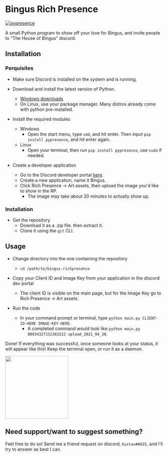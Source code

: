 # Bingus Rich Presence
[![pypresence](https://img.shields.io/badge/using-pypresence-00bb88.svg?style=for-the-badge&logo=discord&logoWidth=20)](https://github.com/qwertyquerty/pypresence)

A small Python program to show off your love for Bingus, and invite people to "The House of Bingus" discord.

## Installation
### Perquisites
* Make sure Discord is installed on the system and is running.


* Download and install the latest version of Python.
    * [Windows downloads](https://www.python.org/downloads/windows/)
    * On Linux, use your package manager. Many distros already come with python pre-installed.
    

* Install the required modules
    * Windows
      * Open the start menu, type `cmd`, and hit enter. Then input `pip install pypresence`, and hit enter again.
    * Linux
      * Open your terminal, then run `pip install pypresence`, use `sudo` if needed.
   
 
* Create a developer application
    * Go to the Discord developer portal [here](https://discord.com/developers/).
    * Create a new application, name it Bingus.
    * Click Rich Presence -> Art assets, then upload the image you'd like to show in the RP.
        * The image may take about 20 minutes to actually show up.
    
### Installation
* Get the repository
    * Download it as a .zip file. then extract it.
    * Clone it using the `git` CLI.
    
## Usage
* Change directory into the one containing the repository
    * `cd /path/to/bingus-richpresence`
    
* Copy your Client ID and Image Key from your application in the discord dev portal
    * The client ID is visible on the main page, but for the Image Key go to Rich Presence -> Art assets.
    
* Run the code
    * In your command prompt or terminal, type `python main.py CLIENT-ID-HERE IMAGE-KEY-HERE`.
        * A completed command would look like `python main.py 80934327152361522 upload_2021_04_20`.
    
Done! If everything was successful, once someone looks at your status, it will appear like this!
Keep the terminal open, or run it as a daemon.

<img src="https://i.imgur.com/tEvL4u1.png" width="200">

## Need support/want to suggest something?
Feel free to do so! Send me a friend request on discord, `Gustav#6035`, and I'll try to answer as best I can.